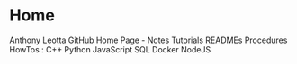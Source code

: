 # Home
Anthony Leotta GitHub Home Page - Notes Tutorials READMEs Procedures HowTos : C++ Python JavaScript SQL Docker NodeJS

